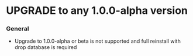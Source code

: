 UPGRADE to any 1.0.0-alpha version
=======================

### General

  * Upgrade to 1.0.0-alpha or beta is not supported and full reinstall with drop database is required
  